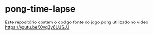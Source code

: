 # pong-time-lapse
Este repositório contem o codigo fonte do jogo pong utilizado no video https://youtu.be/Xwq3y6UJSJU

